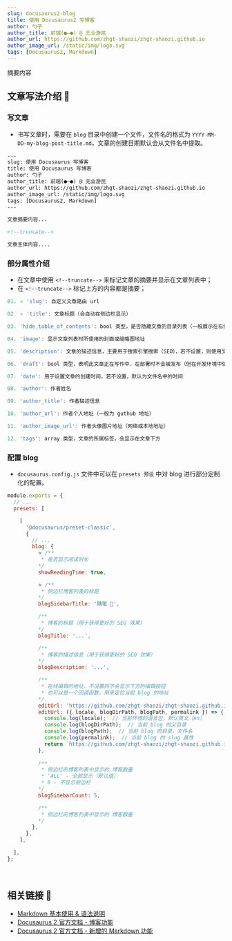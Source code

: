 ```yaml
---
slug: docusaurus2-blog
title: 使用 Docusaurus2 写博客
author: 勺子
author_title: 前端(●—●) @ 无业游民
author_url: https://github.com/zhgt-shaozi/zhgt-shaozi.github.io
author_image_url: /static/img/logo.svg
tags: [Docusaurus2, Markdown]
---
```


摘要内容

<!-- truncate -->

<!-- *** -->

## 文章写法介绍 🚀

### 写文章

* 书写文章时，需要在 `blog` 目录中创建一个文件，文件名的格式为 `YYYY-MM-DD-my-blog-post-title.md`，文章的创建日期默认会从文件名中提取。

```html title="代码示例"
---
slug: 使用 Docusaurus 写博客
title: 使用 Docusaurus 写博客
author: 勺子
author_title: 前端(●—●) @ 无业游民
author_url: https://github.com/zhgt-shaozi/zhgt-shaozi.github.io
author_image_url: /static/img/logo.svg
tags: [Docusaurus2, Markdown]
---

文章摘要内容...

<!--truncate-->

文章主体内容....

```

### 部分属性介绍

* 在文章中使用 `<!--truncate-->` 来标记文章的摘要并显示在文章列表中；
* 在 `<!--truncate-->` 标记上方的内容都是摘要；

```jsx title="部分常用属性"
01. ⭐️ 'slug': 自定义文章路由 url

02. ⭐️ 'title': 文章标题（会自动在侧边栏显示）

03. 'hide_table_of_contents': bool 类型，是否隐藏文章的目录列表（一般展示在右侧），默认为 false

04. 'image': 显示文章列表时所使用的封面或缩略图地址

05. 'description': 文章的描述信息，主要用于搜索引擎搜索（SEO），若不设置，则使用文章正文内容的第一行代替

06. 'draft': bool 类型，表明此文章正在写作中，在部署时不会被发布（但在开发环境中依然正常显示）

07. 'date': 用于设置文章的创建时间，若不设置，默认为文件名中的时间

08. 'author': 作者姓名

09. 'author_title': 作者描述信息

10. 'author_url': 作者个人地址（一般为 guthub 地址）

11. 'author_image_url': 作者头像图片地址（网络或本地地址）

12. 'tags': array 类型，文章的所属标签，会显示在文章下方
```

### 配置 blog

* `docusaurus.config.js` 文件中可以在 `presets 预设` 中对 blog 进行部分定制化的配置。

```jsx title="docusaurus.config.js 中 blog 的部分配置项"
module.exports = {
  // ...
  presets: [

    [
      '@docusaurus/preset-classic',
      {
        // ...
        blog: {
          ⭐️ /**
           * 是否显示阅读时长
          */
          showReadingTime: true,

          ⭐️ /**
           * 侧边栏博客列表的标题
          */
          blogSidebarTitle: '随笔 🎯',

          /**
           * 博客的标题（用于获得更好的 SEO 效果）
          */
          blogTitle: '...',

          /**
           * 博客的描述信息（用于获得更好的 SEO 效果）
          */
          blogDescription: '...',

          /**
           * 在线编辑的地址，不设置则不会显示下方的编辑按钮
           * 也可以是一个回调函数，用来定位当前 blog 的地址
          */
          editUrl: 'https://github.com/zhgt-shaozi/zhgt-shaozi.github.io/tree/main/blog',
          editUrl: ({ locale, blogDirPath, blogPath, permalink }) => {
            console.log(locale);  // 当前环境的语言包，默认英文（en）
            console.log(blogDirPath);  // 当前 blog 的父目录
            console.log(blogPath);  // 当前 blog 的目录，文件名
            console.log(permalink);  // 当前 blog 的 slug 属性
            return `https://github.com/zhgt-shaozi/zhgt-shaozi.github.io/tree/main/${blogDirPath}/${blogPath}` ;
          },
          
          /**
           * 侧边栏的博客列表中显示的 博客数量
           * 'ALL' - 全部显示（默认值）
           * 0 - 不显示侧边栏
          */
          blogSidebarCount: 5,

          /**
           * 侧边栏的博客列表中显示的 博客数量
          */
        },
      },
    ],

  ], 
}; 
```

<br />

## 相关链接 🚀

* [Markdown 基本使用 & 语法说明](https://shd101wyy.github.io/markdown-preview-enhanced/#/zh-cn/markdown-basics)
* [Docusaurus 2 官方文档 - 博客功能](https://www.docusaurus.cn/docs/blog)
* [Docusaurus 2 官方文档 - 新增的 Markdown 功能](https://www.docusaurus.cn/docs/markdown-features)
